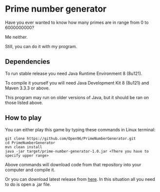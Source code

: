 # Prime number generator

Have you ever wanted to know how many primes are in range from 0 to 6000000000?

Me neither.

Still, you can do it with my program.

## Dependencies

To run stable release you need Java Runtime Environment 8 (8u121).

To compile it yourself you will need Java Development Kit 8 (8u121) and Maven 3.3.3 or above.

This program may run on older versions of Java, but it should be ran on those listed above.

## How to play

You can either play this game by typing these commands in Linux terminal:
```
git clone https://github.com/Open96/PrimeNumberGenerator.git
cd PrimeNumberGenerator
mvn clean install
java -jar target/prime-number-generator-1.0.jar <There you have to specify upper range>
```
Above commands will download code from that repository into your computer and compile it.


Or you can download latest release from [here](https://github.com/Open96/PrimeNumberGenerator/releases). In this situation all you need to do is open a .jar file.
